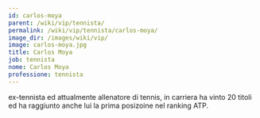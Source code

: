 ```yaml
---
id: carlos-moya
parent: /wiki/vip/tennista/
permalink: /wiki/vip/tennista/carlos-moya/
image_dir: /images/wiki/vip/
image: carlos-moya.jpg
title: Carlos Moya
job: tennista
nome: Carlos Moya
professione: tennista
---
```

ex-tennista ed attualmente allenatore di tennis, in carriera ha vinto 20 titoli ed ha raggiunto anche lui la prima posizoine nel ranking ATP. 